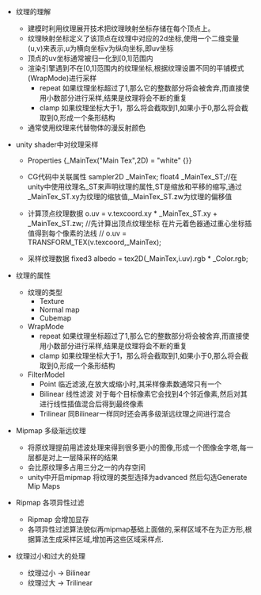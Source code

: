 - 纹理的理解
  - 建模时利用纹理展开技术把纹理映射坐标存储在每个顶点上。
  - 纹理映射坐标定义了该顶点在纹理中对应的2d坐标,使用一个二维变量(u,v)来表示,u为横向坐标v为纵向坐标,即uv坐标
  - 顶点的uv坐标通常被归一化到[0,1]范围内
  - 渲染引擎遇到不在[0,1]范围内的纹理坐标,根据纹理设置不同的平铺模式(WrapMode)进行采样
    - repeat 如果纹理坐标超过了1,那么它的整数部分将会被舍弃,而直接使用小数部分进行采样,结果是纹理将会不断的重复
	- clamp  如果纹理坐标大于1，那么将会截取到1,如果小于0,那么将会截取到0,形成一个条形结构
  - 通常使用纹理来代替物体的漫反射颜色
  
- unity shader中对纹理采样
  - Properties {_MainTex("Main Tex",2D) = "white" {}}
  - CG代码中关联属性
	sampler2D _MainTex;
	float4 _MainTex_ST;//在unity中使用纹理名_ST来声明纹理的属性,ST是缩放和平移的缩写,通过_MainTex_ST.xy为纹理的缩放值,_MainTex_ST.zw为纹理的偏移值
  - 计算顶点纹理数据
    o.uv = v.texcoord.xy * _MainTex_ST.xy + _MainTex_ST.zw; //先计算出顶点纹理坐标 在片元着色器通过重心坐标插值得到每个像素的法线 
	// o.uv = TRANSFORM_TEX(v.texcoord,_MainTex);
	
  - 采样纹理数据
	fixed3 albedo = tex2D(_MainTex,i.uv).rgb * _Color.rgb;
	
- 纹理的属性
  - 纹理的类型
	- Texture
	- Normal map
	- Cubemap
  - WrapMode
	- repeat 如果纹理坐标超过了1,那么它的整数部分将会被舍弃,而直接使用小数部分进行采样,结果是纹理将会不断的重复
	- clamp  如果纹理坐标大于1，那么将会截取到1,如果小于0,那么将会截取到0,形成一个条形结构
  - FilterModel
	- Point 临近滤波,在放大或缩小时,其采样像素数通常只有一个
	- Bilinear 线性滤波 对于每个目标像素它会找到4个邻近像素,然后对其进行线性插值混合后得到最终像素
	- Trilinear 同Bilinear一样同时还会再多级渐远纹理之间进行混合
	
- Mipmap 多级渐远纹理
  - 将原纹理提前用滤波处理来得到很多更小的图像,形成一个图像金字塔,每一层都是对上一层降采样的结果
  - 会比原纹理多占用三分之一的内存空间
  - unity中开启mipmap 将纹理的类型选择为advanced 然后勾选Generate Mip Maps
  
- Ripmap 各项异性过滤
  - Ripmap 会增加显存
  - 各项异性过滤算法貌似再mipmap基础上面做的,采样区域不在为正方形,根据算法生成采样区域,增加再这些区域采样点.
  
- 纹理过小和过大的处理
	- 纹理过小 -> Bilinear
	- 纹理过大 -> Trilinear
		
    
	
